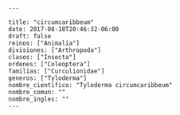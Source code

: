 
      ---

      title: "circumcaribbeum"
      date: 2017-08-18T20:46:32-06:00
      draft: false
      reinos: ["Animalia"]
      divisiones: ["Arthropoda"]
      clases: ["Insecta"]
      ordenes: ["Coleoptera"]
      familias: ["Curculionidae"]
      generos: ["Tyloderma"]
      nombre_cientifico: "Tyloderma circumcaribbeum"
      nombre_comun: ""
      nombre_ingles: ""
      ---

      